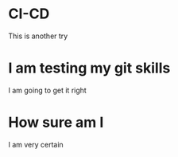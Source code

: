 # CI-CD
This is another try

# I am testing my git skills 
I am going to get it right

# How sure am I
I am very certain
